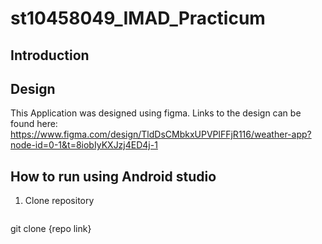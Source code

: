 # st10458049_IMAD_Practicum

## Introduction

## Design

This Application was designed using figma. Links to the design can be found here:
https://www.figma.com/design/TldDsCMbkxUPVPlFFjR116/weather-app?node-id=0-1&t=8iobIyKXJzj4ED4j-1

## How to run using Android studio

1. Clone repository
   ````
git clone {repo link}
````
